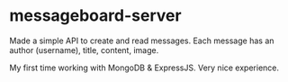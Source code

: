 # messageboard-server

Made a simple API to create and read messages. 
Each message has an author (username), title, content, image.

My first time working with MongoDB & ExpressJS. Very nice experience. 
